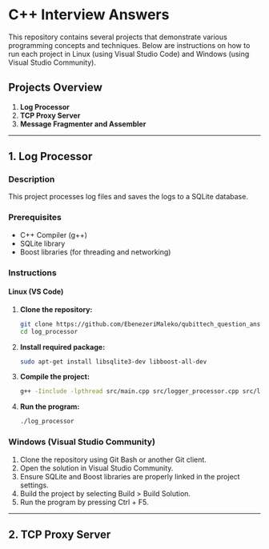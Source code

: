 # C++ Interview Answers

This repository contains several projects that demonstrate various programming concepts and techniques. Below are instructions on how to run each project in Linux (using Visual Studio Code) and Windows (using Visual Studio Community).

## Projects Overview

1. **Log Processor**
2. **TCP Proxy Server**
3. **Message Fragmenter and Assembler**

---

## 1. Log Processor

### Description
This project processes log files and saves the logs to a SQLite database.

### Prerequisites
- C++ Compiler (g++)
- SQLite library
- Boost libraries (for threading and networking)

### Instructions

#### Linux (VS Code)
1. **Clone the repository:**
   ```bash
   git clone https://github.com/EbenezeriMaleko/qubittech_question_answers.git
   cd log_processor
2. **Install required package:**
   ```bash
   sudo apt-get install libsqlite3-dev libboost-all-dev
3. **Compile the project:**
   ```bash
   g++ -Iinclude -lpthread src/main.cpp src/logger_processor.cpp src/logger.cpp -o log_processor -lsqlite3
4. **Run the program:**
   ```bash
   ./log_processor

### Windows (Visual Studio Community)
1. Clone the repository using Git Bash or another Git client.
2. Open the solution in Visual Studio Community.
3. Ensure SQLite and Boost libraries are properly linked in the project settings.
4. Build the project by selecting Build > Build Solution.
5. Run the program by pressing Ctrl + F5.

---

## 2. TCP Proxy Server

